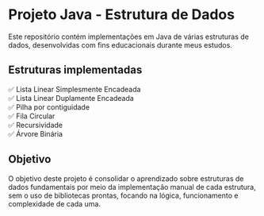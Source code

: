 # Projeto Java - Estrutura de Dados

Este repositório contém implementações em Java de várias estruturas de dados, desenvolvidas com fins educacionais durante meus estudos.

## Estruturas implementadas

✅ Lista Linear Simplesmente Encadeada  
✅ Lista Linear Duplamente Encadeada  
✅ Pilha por contiguidade  
✅ Fila Circular  
✅ Recursividade  
✅ Árvore Binária  

## Objetivo

O objetivo deste projeto é consolidar o aprendizado sobre estruturas de dados fundamentais por meio da implementação manual de cada estrutura, sem o uso de bibliotecas prontas, focando na lógica, funcionamento e complexidade de cada uma.
